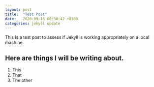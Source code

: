 ```yaml
---
layout: post
title:  "Test Post"
date:   2020-09-16 00:30:42 +0100
categories: jekyll update
---
```


This is a test post to assess if Jekyll is working appropriately on a local machine.

## Here are things I will be writing about.
1. This
2. That
3. The other